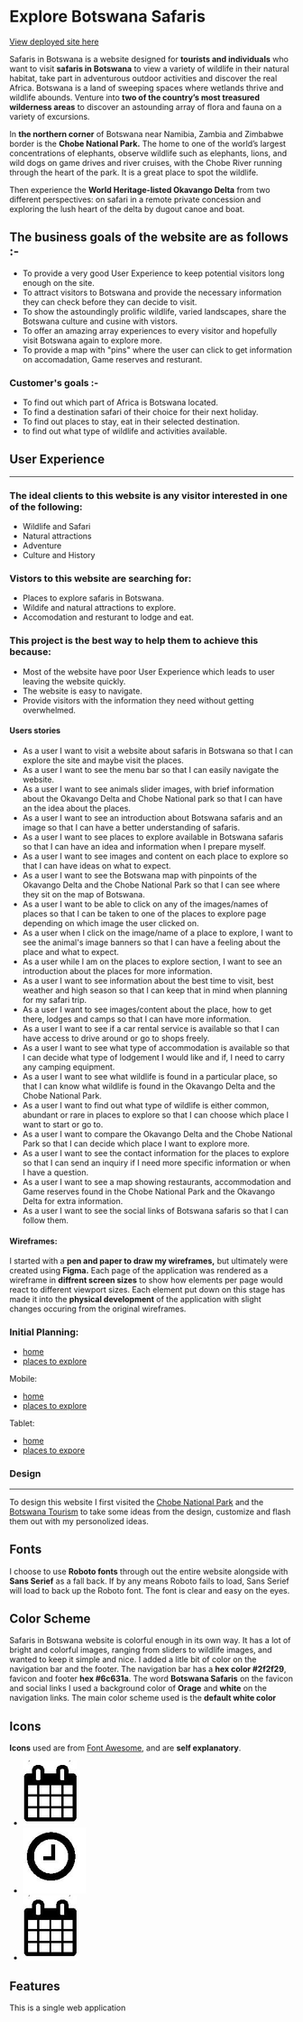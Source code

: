 # Explore Botswana Safaris #

[View deployed site here](https://francisca-heii.github.io/botswana-safaris)

 Safaris in Botswana is a website designed for **tourists and individuals** who want to visit **safaris in Botswana** to view a variety of wildlife in their natural habitat, take part in adventurous outdoor activities and discover the real Africa. Botswana is a land of sweeping spaces where wetlands thrive and wildlife abounds. Venture into **two of the country’s most treasured wilderness areas** to discover an astounding array of flora and fauna on a variety of excursions.

 In **the northern corner** of Botswana near Namibia, Zambia and Zimbabwe border is the **Chobe National Park.** The home to one of the world’s largest concentrations of elephants, observe wildlife such as elephants, lions, and wild dogs on game drives and river cruises,  with the Chobe River running through the heart of the park. It is a great place to spot the wildlife.

 Then experience the **World Heritage-listed Okavango Delta** from two different perspectives: on safari in a remote private concession and exploring the lush heart of the delta by dugout canoe and boat.

 ## The business goals of the website are as follows :- ##

 * To provide a very good User Experience to keep potential visitors long enough on the site.
 * To attract visitors to Botswana and provide the necessary information they can check before they can decide to visit.
 * To show the astoundingly prolific wildlife, varied landscapes, share the Botswana culture and cusine with vistors.
 * To offer an amazing array experiences to every visitor and hopefully visit Botswana again to explore more.
 * To provide a map with "pins" where the user can click to get information on accomadation, Game reserves and resturant.

### Customer's goals :- ###

 * To find out which part of Africa is Botswana located.
 * To find a destination safari of their choice for their next holiday.
* To find out places to stay, eat in their selected destination.
 * to find out what type of wildlife and activities available.
 
## User Experience ##
---
 ### The ideal clients to this website is any visitor interested in one of the following: ###
 
 * Wildlife and Safari
 * Natural attractions
 * Adventure
 * Culture and History

### Vistors to this website are searching for: ###

* Places to explore safaris in Botswana.
* Wildife and natural attractions to explore.
* Accomodation and resturant to lodge and eat.

### This project is the best way to help them to achieve this because: ###

* Most of the website have poor User Experience which leads to user leaving the website quickly.
* The website is easy to navigate.
* Provide visitors with the information they need without getting overwhelmed.

#### Users stories ###

* As a user I want to visit a website about safaris in Botswana so that I can explore the site and maybe visit the places.
* As a user I want to see the menu bar so that I can easily navigate the website.
* As a user I want to see animals slider images, with brief information about the Okavango Delta and Chobe National park so that I can have an the idea about the places.
* As a user I want to see an introduction about Botswana safaris and an image so that I can have a better understanding of safaris. 
* As a user I want to see places to explore available in Botswana safaris so that I can have an idea and information when I prepare myself.
* As a user I want to see images and content on each place to explore so that I can have ideas on what to expect.
* As a user I want to see the Botswana map with pinpoints of the Okavango Delta and the Chobe National Park so that I can see where they sit on the map of Botswana.
* As a user I want to be able to click on any of the images/names of places so that I can be taken to one of the places to explore page depending on which image the user clicked on.
* As a user when I click on the image/name of a place to explore, I want to see the animal's image banners so that I can have a feeling about the place and what to expect.
* As a user while I am on the places to explore section, I want to see an introduction about the places for more information.
* As a user I want to see information about the best time to visit, best weather and high season so that I can keep that in mind when planning for my safari trip.
* As a user I want to see images/content about the place, how to get there, lodges and camps so that I can have more information.
* As a user I want to see if a car rental service is available so that I can have access to drive around or go to shops freely.
* As a user I want to see what type of accommodation is available so that I can decide what type of lodgement I would like and if, I need to carry any camping equipment.
* As a user I want to see what wildlife is found in a particular place, so that I can know what wildlife is found in the Okavango Delta and the Chobe National Park.
* As a user I want to find out what type of wildlife is either common, abundant or rare in places to explore so that I can choose which place I want to start or go to.
* As a user I want to compare the Okavango Delta and the Chobe National Park so that I can decide which place I want to explore more.
* As a user I want to see the contact information for the places to explore so that I can send an inquiry if I need more specific information or when I have a question.
* As a user I want to see a map showing restaurants, accommodation and Game reserves found in the Chobe National Park and the Okavango Delta for extra information.
* As a user I want to see the social links of Botswana safaris so that I can follow them.

#### Wireframes: ###

I started with a **pen and paper to draw my wireframes,** but ultimately were created using **Figma.** Each page of the application was rendered as a wireframe in **diffrent screen sizes** to show how elements per page would react to different viewport sizes. Each element put down on this stage has made it into the **physical development** of the application with slight changes occuring from the original wireframes.

### Initial Planning: ###
* [home](wireframe/wireframes1-sketch.jpg)
* [places to explore](wireframe/wireframes2-sketch.jpg)

Mobile:
* [home](wireframe/mobile-home.jpg)
* [places to explore](wireframe/mobile-explore.jpg)

Tablet:
* [home](wireframe/tablet-home.jpg)
* [places to expore](wireframe/tablet-explore.jpg)

### Design ###
---
To design this website I first visited the [Chobe National Park](https://chobenationalpark.co.za/)
and the [Botswana Tourism](https://www.botswanatourism.co.bw/explore/chobe-national-park) to take some ideas from the design, customize and flash them out with my personolized ideas.

## Fonts ##

I choose to use **Roboto fonts** through out the  entire website alongside with **Sans Serief** as a fall back. If by any means Roboto fails to load, Sans Serief will load to back up the Roboto font. The font is clear and easy on the eyes.

## Color Scheme ##
Safaris in Botswana website is colorful enough in its own way. It has a lot of bright and colorful images, ranging from sliders to wildlife images, and wanted to keep it simple and nice. I added a litle bit of color on the navigation bar and the footer. The navigation bar has a **hex color #2f2f29**, favicon and footer **hex #6c631a**. The word **Botswana Safaris**
on the favicon and social links I used a background color of **Orage** and **white** on the navigation links.
 The main color scheme used is the **default white color**

 ## Icons ##
 **Icons** used are from [Font Awesome](https://fontawesome.com/), and are **self explanatory**.

 * ![time](/assets/images/README-images/time.jpg)
 * ![alt season](/assets/images/README-images/season.jpg)
 * ![alt weather](/assets/images/README-images/time.jpg)

## Features ##

This is a single web application





